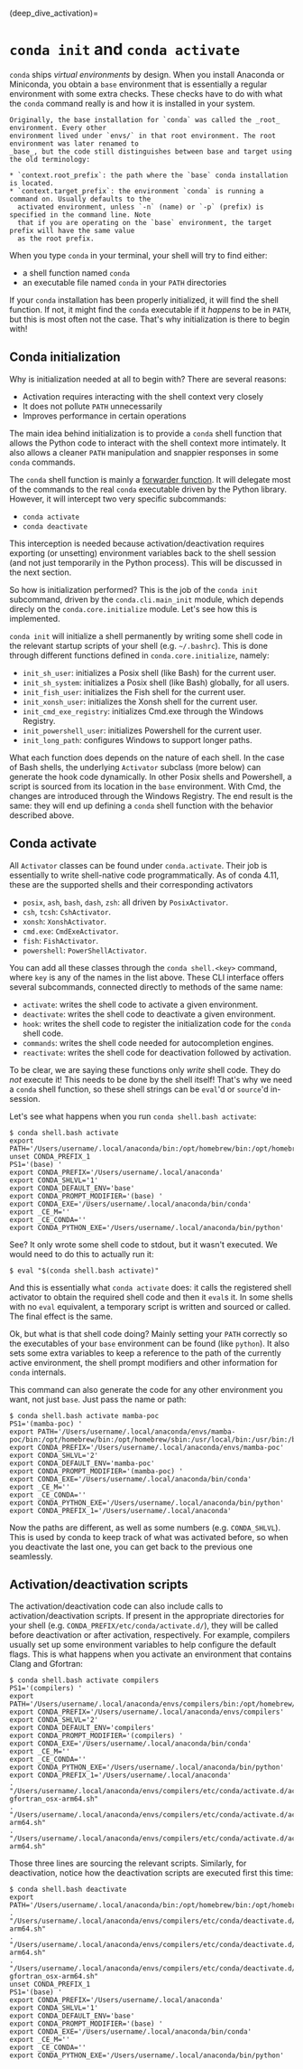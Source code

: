 (deep_dive_activation)=
# `conda init` and `conda activate`

`conda` ships _virtual environments_ by design. When you install Anaconda or Miniconda, you obtain
a `base` environment that is essentially a regular environment with some extra checks. These checks
have to do with what the `conda` command really is and how it is installed in your system.

```{admonition} Base prefix vs target prefix
Originally, the base installation for `conda` was called the _root_ environment. Every other
environment lived under `envs/` in that root environment. The root environment was later renamed to
_base_, but the code still distinguishes between base and target using the old terminology:

* `context.root_prefix`: the path where the `base` conda installation is located.
* `context.target_prefix`: the environment `conda` is running a command on. Usually defaults to the
  activated environment, unless `-n` (name) or `-p` (prefix) is specified in the command line. Note
  that if you are operating on the `base` environment, the target prefix will have the same value
  as the root prefix.
```

When you type `conda` in your terminal, your shell will try to find either:
* a shell function named `conda`
* an executable file named `conda` in your `PATH` directories

If your `conda` installation has been properly initialized, it will find the shell function. If not,
it might find the `conda` executable if it _happens_ to be in `PATH`, but this is most often not the
case. That's why initialization is there to begin with!

## Conda initialization

Why is initialization needed at all to begin with? There are several reasons:

* Activation requires interacting with the shell context very closely
* It does not pollute `PATH` unnecessarily
* Improves performance in certain operations

The main idea behind initialization is to provide a `conda` shell function that allows the Python
code to interact with the shell context more intimately. It also allows a cleaner `PATH`
manipulation and snappier responses in some `conda` commands.

The `conda` shell function is mainly a [forwarder function][conda_shell_function]. It will
delegate most of the commands to the real `conda` executable driven by the Python library.
However, it will intercept two very specific subcommands:
* `conda activate`
* `conda deactivate`

This interception is needed because activation/deactivation requires exporting (or unsetting)
environment variables back to the shell session (and not just temporarily in the Python
process). This will be discussed in the next section.

So how is initialization performed? This is the job of the `conda init` subcommand, driven by
the `conda.cli.main_init` module, which depends direcly on the `conda.core.initialize` module. Let's
see how this is implemented.

`conda init` will initialize a shell permanently by writing some shell code in the relevant
startup scripts of your shell (e.g. `~/.bashrc`). This is done through different functions defined
in `conda.core.initialize`, namely:

* `init_sh_user`: initializes a Posix shell (like Bash) for the current user.
* `init_sh_system`: initializes a Posix shell (like Bash) globally, for all users.
* `init_fish_user`: initializes the Fish shell for the current user.
* `init_xonsh_user`: initializes the Xonsh shell for the current user.
* `init_cmd_exe_registry`: initializes Cmd.exe through the Windows Registry.
* `init_powershell_user`: initializes Powershell for the current user.
* `init_long_path`: configures Windows to support longer paths.


What each function does depends on the nature of each shell. In the case of Bash shells, the
underlying `Activator` subclass (more below) can generate the hook code dynamically. In other Posix
shells and Powershell, a script is sourced from its location in the `base` environment. With Cmd,
the changes are introduced through the Windows Registry. The end result is the same: they will
end up defining a `conda` shell function with the behavior described above.

## Conda activate

All `Activator` classes can be found under `conda.activate`. Their job is essentially to write
shell-native code programmatically. As of conda 4.11, these are the supported shells and their
corresponding activators

* `posix`, `ash`, `bash`, `dash`, `zsh`: all driven by `PosixActivator`.
* `csh`, `tcsh`: `CshActivator`.
* `xonsh`: `XonshActivator`.
* `cmd.exe`: `CmdExeActivator`.
* `fish`: `FishActivator`.
* `powershell`: `PowerShellActivator`.

You can add all these classes through the `conda shell.<key>` command, where `key` is
any of the names in the list above. These CLI interface offers several subcommands, connected
directly to methods of the same name:

* `activate`: writes the shell code to activate a given environment.
* `deactivate`: writes the shell code to deactivate a given environment.
* `hook`: writes the shell code to register the initialization code for the `conda` shell code.
* `commands`: writes the shell code needed for autocompletion engines.
* `reactivate`: writes the shell code for deactivation followed by activation.

To be clear, we are saying these functions only _write_ shell code. They do _not_ execute it! This
needs to be done by the shell itself! That's why we need a `conda` shell function, so these shell
strings can be `eval`'d or `source`'d in-session.

Let's see what happens when you run `conda shell.bash activate`:

```shell
$ conda shell.bash activate
export PATH='/Users/username/.local/anaconda/bin:/opt/homebrew/bin:/opt/homebrew/sbin:/usr/local/bin:/usr/bin:/bin:/usr/sbin:/sbin:/Users/username/.local/anaconda/condabin:/opt/homebrew/bin:/opt/homebrew/sbin'
unset CONDA_PREFIX_1
PS1='(base) '
export CONDA_PREFIX='/Users/username/.local/anaconda'
export CONDA_SHLVL='1'
export CONDA_DEFAULT_ENV='base'
export CONDA_PROMPT_MODIFIER='(base) '
export CONDA_EXE='/Users/username/.local/anaconda/bin/conda'
export _CE_M=''
export _CE_CONDA=''
export CONDA_PYTHON_EXE='/Users/username/.local/anaconda/bin/python'
```

See? It only wrote some shell code to stdout, but it wasn't executed. We would need to do this to
actually run it:

```shell
$ eval "$(conda shell.bash activate)"
```

And this is essentially what `conda activate` does: it calls the registered shell activator to
obtain the required shell code and then it `eval`s it. In some shells with no `eval` equivalent,
a temporary script is written and sourced or called. The final effect is the same.

Ok, but what is that shell code doing? Mainly setting your `PATH` correctly so the executables of
your `base` environment can be found (like `python`). It also sets some extra variables to keep
a reference to the path of the currently active environment, the shell prompt modifiers and
other information for `conda` internals.

This command can also generate the code for any other environment you want, not just `base`. Just
pass the name or path:

```shell
$ conda shell.bash activate mamba-poc
PS1='(mamba-poc) '
export PATH='/Users/username/.local/anaconda/envs/mamba-poc/bin:/opt/homebrew/bin:/opt/homebrew/sbin:/usr/local/bin:/usr/bin:/bin:/usr/sbin:/sbin:/Users/username/.local/anaconda/condabin:/opt/homebrew/bin:/opt/homebrew/sbin'
export CONDA_PREFIX='/Users/username/.local/anaconda/envs/mamba-poc'
export CONDA_SHLVL='2'
export CONDA_DEFAULT_ENV='mamba-poc'
export CONDA_PROMPT_MODIFIER='(mamba-poc) '
export CONDA_EXE='/Users/username/.local/anaconda/bin/conda'
export _CE_M=''
export _CE_CONDA=''
export CONDA_PYTHON_EXE='/Users/username/.local/anaconda/bin/python'
export CONDA_PREFIX_1='/Users/username/.local/anaconda'
```

Now the paths are different, as well as some numbers (e.g. `CONDA_SHLVL`). This is used by conda to
keep track of what was activated before, so when you deactivate the last one, you can get back to
the previous one seamlessly.

## Activation/deactivation scripts

The activation/deactivation code can also include calls to activation/deactivation scripts. If
present in the appropriate directories for your shell (e.g.
`CONDA_PREFIX/etc/conda/activate.d/`), they will be called before deactivation or after
activation, respectively. For example, compilers usually set up some environment variables to
help configure the default flags. This is what happens when you activate an environment that
contains Clang and Gfortran:

```shell
$ conda shell.bash activate compilers
PS1='(compilers) '
export PATH='/Users/username/.local/anaconda/envs/compilers/bin:/opt/homebrew/bin:/opt/homebrew/sbin:/usr/local/bin:/usr/bin:/bin:/usr/sbin:/sbin:/Users/username/.local/anaconda/condabin:/opt/homebrew/bin:/opt/homebrew/sbin'
export CONDA_PREFIX='/Users/username/.local/anaconda/envs/compilers'
export CONDA_SHLVL='2'
export CONDA_DEFAULT_ENV='compilers'
export CONDA_PROMPT_MODIFIER='(compilers) '
export CONDA_EXE='/Users/username/.local/anaconda/bin/conda'
export _CE_M=''
export _CE_CONDA=''
export CONDA_PYTHON_EXE='/Users/username/.local/anaconda/bin/python'
export CONDA_PREFIX_1='/Users/username/.local/anaconda'
. "/Users/username/.local/anaconda/envs/compilers/etc/conda/activate.d/activate-gfortran_osx-arm64.sh"
. "/Users/username/.local/anaconda/envs/compilers/etc/conda/activate.d/activate_clang_osx-arm64.sh"
. "/Users/username/.local/anaconda/envs/compilers/etc/conda/activate.d/activate_clangxx_osx-arm64.sh"
```

Those three lines are sourcing the relevant scripts. Similarly, for deactivation, notice how the
deactivation scripts are executed first this time:

```shell
$ conda shell.bash deactivate
export PATH='/Users/username/.local/anaconda/bin:/opt/homebrew/bin:/opt/homebrew/sbin:/usr/local/bin:/usr/bin:/bin:/usr/sbin:/sbin:/Users/username/.local/anaconda/condabin:/opt/homebrew/bin:/opt/homebrew/sbin'
. "/Users/username/.local/anaconda/envs/compilers/etc/conda/deactivate.d/deactivate_clangxx_osx-arm64.sh"
. "/Users/username/.local/anaconda/envs/compilers/etc/conda/deactivate.d/deactivate_clang_osx-arm64.sh"
. "/Users/username/.local/anaconda/envs/compilers/etc/conda/deactivate.d/deactivate-gfortran_osx-arm64.sh"
unset CONDA_PREFIX_1
PS1='(base) '
export CONDA_PREFIX='/Users/username/.local/anaconda'
export CONDA_SHLVL='1'
export CONDA_DEFAULT_ENV='base'
export CONDA_PROMPT_MODIFIER='(base) '
export CONDA_EXE='/Users/username/.local/anaconda/bin/conda'
export _CE_M=''
export _CE_CONDA=''
export CONDA_PYTHON_EXE='/Users/username/.local/anaconda/bin/python'
```

<!-- Links -->

[conda_shell_function]: https://github.com/conda/conda/blob/4.11.0/conda/shell/etc/profile.d/conda.sh#L62-L76
